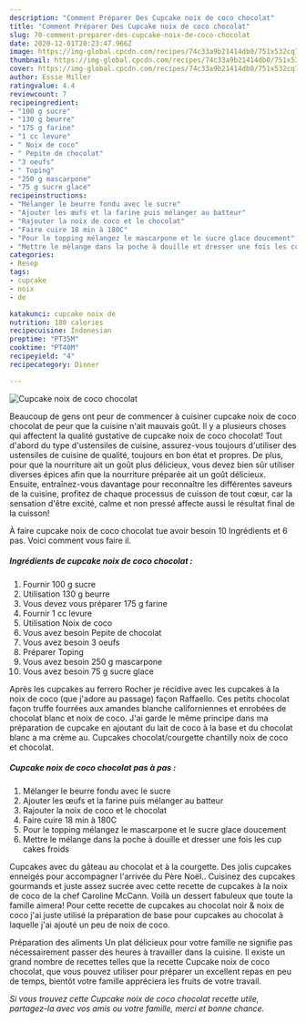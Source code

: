 ```yaml
---
description: "Comment Préparer Des Cupcake noix de coco chocolat"
title: "Comment Préparer Des Cupcake noix de coco chocolat"
slug: 70-comment-preparer-des-cupcake-noix-de-coco-chocolat
date: 2020-12-01T20:23:47.966Z
image: https://img-global.cpcdn.com/recipes/74c33a9b21414db0/751x532cq70/cupcake-noix-de-coco-chocolat-photo-principale-de-la-recette.jpg
thumbnail: https://img-global.cpcdn.com/recipes/74c33a9b21414db0/751x532cq70/cupcake-noix-de-coco-chocolat-photo-principale-de-la-recette.jpg
cover: https://img-global.cpcdn.com/recipes/74c33a9b21414db0/751x532cq70/cupcake-noix-de-coco-chocolat-photo-principale-de-la-recette.jpg
author: Essie Miller
ratingvalue: 4.4
reviewcount: 7
recipeingredient:
- "100 g sucre"
- "130 g beurre"
- "175 g farine"
- "1 cc levure"
- " Noix de coco"
- " Pepite de chocolat"
- "3 oeufs"
- " Toping"
- "250 g mascarpone"
- "75 g sucre glace"
recipeinstructions:
- "Mélanger le beurre fondu avec le sucre"
- "Ajouter les œufs et la farine puis mélanger au batteur"
- "Rajouter la noix de coco et le chocolat"
- "Faire cuire 18 min à 180C"
- "Pour le topping mélangez le mascarpone et le sucre glace doucement"
- "Mettre le mélange dans la poche à douille et dresser une fois les cup cakes froids"
categories:
- Resep
tags:
- cupcake
- noix
- de

katakunci: cupcake noix de 
nutrition: 180 calories
recipecuisine: Indonesian
preptime: "PT35M"
cooktime: "PT40M"
recipeyield: "4"
recipecategory: Dinner

---
```



![Cupcake noix de coco chocolat](https://img-global.cpcdn.com/recipes/74c33a9b21414db0/751x532cq70/cupcake-noix-de-coco-chocolat-photo-principale-de-la-recette.jpg)

Beaucoup de gens ont peur de commencer à cuisiner cupcake noix de coco chocolat de peur que la cuisine n'ait mauvais goût. Il y a plusieurs choses qui affectent la qualité gustative de cupcake noix de coco chocolat! Tout d'abord du type d'ustensiles de cuisine, assurez-vous toujours d'utiliser des ustensiles de cuisine de qualité, toujours en bon état et propres. De plus, pour que la nourriture ait un goût plus délicieux, vous devez bien sûr utiliser diverses épices afin que la nourriture préparée ait un goût délicieux. Ensuite, entraînez-vous davantage pour reconnaître les différentes saveurs de la cuisine, profitez de chaque processus de cuisson de tout cœur, car la sensation d'être excité, calme et non pressé affecte aussi le résultat final de la cuisson!

<!--inarticleads1-->

À faire cupcake noix de coco chocolat tue avoir besoin 10 Ingrédients et 6 pas. Voici comment vous faire il.

##### Ingrédients de cupcake noix de coco chocolat :

1. Fournir 100 g sucre
1. Utilisation 130 g beurre
1. Vous devez vous préparer 175 g farine
1. Fournir 1 cc levure
1. Utilisation  Noix de coco
1. Vous avez besoin  Pepite de chocolat
1. Vous avez besoin 3 oeufs
1. Préparer  Toping
1. Vous avez besoin 250 g mascarpone
1. Vous avez besoin 75 g sucre glace


Après les cupcakes au ferrero Rocher je récidive avec les cupcakes à la noix de coco (que j&#39;adore au passage) façon Raffaello. Ces petits chocolat façon truffe fourrées aux amandes blanche californiennes et enrobées de chocolat blanc et noix de coco. J&#39;ai garde le même principe dans ma préparation de cupcake en ajoutant du lait de coco à la base et du chocolat blanc a ma crème au. Cupcakes chocolat/courgette chantilly noix de coco et chocolat. 

<!--inarticleads2-->

##### Cupcake noix de coco chocolat pas à pas :

1. Mélanger le beurre fondu avec le sucre
1. Ajouter les œufs et la farine puis mélanger au batteur
1. Rajouter la noix de coco et le chocolat
1. Faire cuire 18 min à 180C
1. Pour le topping mélangez le mascarpone et le sucre glace doucement
1. Mettre le mélange dans la poche à douille et dresser une fois les cup cakes froids


Cupcakes avec du gâteau au chocolat et à la courgette. Des jolis cupcakes enneigés pour accompagner l&#39;arrivée du Père Noël.. Cuisinez des cupcakes gourmands et juste assez sucrée avec cette recette de cupcakes à la noix de coco de la chef Caroline McCann. Voilà un dessert fabuleux que toute la famille aimera! Pour cette recette de cupcakes au chocolat noir &amp; noix de coco j&#39;ai juste utilisé la préparation de base pour cupcakes au chocolat à laquelle j&#39;ai ajouté un peu de noix de coco. 

<!--inarticleads1-->

<p>
Préparation des aliments Un plat délicieux pour votre famille ne signifie pas nécessairement passer des heures à travailler dans la cuisine. Il existe un grand nombre de recettes telles que la recette Cupcake noix de coco chocolat, que vous pouvez utiliser pour préparer un excellent repas en peu de temps, bientôt votre famille appréciera les fruits de votre travail.
</p>

<p>
<i>Si vous trouvez cette Cupcake noix de coco chocolat recette utile, partagez-la avec vos amis ou votre famille, merci et bonne chance.</i>
</p>
